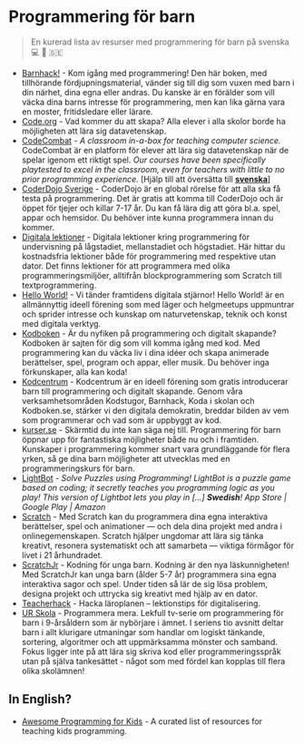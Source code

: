 # Programmering för barn

> En kurerad lista av resurser med programmering för barn på svenska :computer: :baby: :sweden:

* [Barnhack!](https://www.iis.se/lar-dig-mer/guider/barnhack/) - Kom igång med programmering! Den här boken, med tillhörande fördjupningsmaterial, vänder sig till dig som vuxen med barn i din närhet, dina egna eller andras. Du kanske är en förälder som vill väcka dina barns intresse för programmering, men kan lika gärna vara en moster, fritidsledare eller lärare.
* [Code.org](https://code.org) - Vad kommer du att skapa? Alla elever i alla skolor borde ha möjligheten att lära sig datavetenskap.
* [CodeCombat](https://codecombat.com/) - _A classroom in-a-box for teaching computer science._ CodeCombat är en platform för elever att lära sig datavetenskap när de spelar igenom ett riktigt spel. _Our courses have been specifically playtested to excel in the classroom, even for teachers with little to no prior programming experience._ [Hjälp till att översätta till **[svenska](https://codecombat.com/contribute/diplomat)**]
* [CoderDojo Sverige](http://coderdojo.se) - CoderDojo är en global rörelse för att alla ska få testa på programmering. Det är gratis att komma till CoderDojo och är öppet för tjejer och killar 7-17 år. Du kan få lära dig att göra bl.a. spel, appar och hemsidor. Du behöver inte kunna programmera innan du kommer.
* [Digitala lektioner](https://digitalalektioner.iis.se/amnesomrade/programmering/) - Digitala lektioner kring programmering för undervisning på lågstadiet, mellanstadiet och högstadiet. Här hittar du kostnadsfria lektioner både för programmering med respektive utan dator. Det finns lektioner för att programmera med olika programmeringsmiljöer, alltifrån blockprogrammering som Scratch till textprogrammering.
* [Hello World!](https://helloworld.se) - Vi tänder framtidens digitala stjärnor! Hello World! är en allmännyttig ideell förening som med läger och helgmeetups uppmuntrar och sprider intresse och kunskap om naturvetenskap, teknik och konst med digitala verktyg.
* [Kodboken](https://www.kodboken.se) - Är du nyfiken på programmering och digitalt skapande? Kodboken är sajten för dig som vill komma igång med kod. Med programmering kan du väcka liv i dina idéer och skapa animerade berättelser, spel, program och appar, eller musik. Du behöver inga förkunskaper, alla kan koda!
* [Kodcentrum](https://www.kodcentrum.se) - Kodcentrum är en ideell förening som gratis introducerar barn till programmering och digitalt skapande. Genom våra verksamhetsområden Kodstugor, Barnhack, Koda i skolan och Kodboken.se, stärker vi den digitala demokratin, breddar bilden av vem som programmerar och vad som är uppbyggt av kod.
* [kurser.se](https://www.kurser.se/kurs/programmering-for-barn) - Skärmtid du inte kan säga nej till. Programmering för barn öppnar upp för fantastiska möjligheter både nu och i framtiden. Kunskaper i programmering kommer snart vara grundläggande för flera yrken, så ge dina barn möjligheter att utvecklas med en programmeringskurs för barn.
* [LightBot](http://lightbot.com/) - _Solve Puzzles using Programming! LightBot is a puzzle game based on coding; it secretly teaches you programming logic as you play! This version of Lightbot lets you play in [...] **Swedish**! App Store | Google Play | Amazon_
* [Scratch](https://scratch.mit.edu/) - Med Scratch kan du programmera dina egna interaktiva berättelser, spel och animationer — och dela dina projekt med andra i onlinegemenskapen. Scratch hjälper ungdomar att lära sig tänka kreativt, resonera systematiskt och att samarbeta — viktiga förmågor för livet i 21 århundradet.
* [ScratchJr](https://www.scratchjr.org) - Kodning för unga barn. Kodning är den nya läskunnigheten! Med ScratchJr kan unga barn (ålder 5-7 år) programmera sina egna interaktiva sagor och spel. Under tiden så lär de sig lösa problem, designa projekt och uttrycka sig kreativt med hjälp av en dator.
* [Teacherhack](http://www.teacherhack.com/tag/programmering/) - Hacka läroplanen – lektionstips för digitalisering.
* [UR Skola](https://urskola.se/Produkter/196673-Programmera-mera/Visa-alla) - Programmera mera. Lekfull tv-serie om programmering för barn i 9-årsåldern som är nybörjare i ämnet. I seriens tio avsnitt deltar barn i allt klurigare utmaningar som handlar om logiskt tänkande, sortering, algoritmer och att uppmärksamma mönster och samband. Fokus ligger inte på att lära sig skriva kod eller programmeringsspråk utan på själva tankesättet - något som med fördel kan kopplas till flera olika skolämnen!

## In English?

* [Awesome Programming for Kids](https://github.com/HollyAdele/awesome-programming-for-kids) - A curated list of resources for teaching kids programming.
